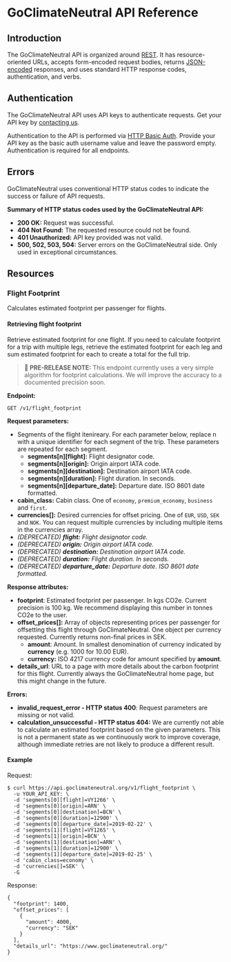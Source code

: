 # GoClimateNeutral API Reference

## Introduction

The GoClimateNeutral API is organized around [REST][rest]. It has
resource-oriented URLs, accepts form-encoded request bodies, returns
[JSON-encoded][json] responses, and uses standard HTTP response codes,
authentication, and verbs.

[rest]: https://developer.mozilla.org/en-US/docs/Glossary/REST
[json]: http://www.json.org/

## Authentication

The GoClimateNeutral API uses API keys to authenticate requests. Get your API
key by [contacting us][contact].

Authentication to the API is performed via [HTTP Basic Auth][basic-auth].
Provide your API key as the basic auth username value and leave the password
empty. Authentication is required for all endpoints.

[contact]: https://www.goclimateneutral.org/contact
[basic-auth]: https://developer.mozilla.org/en-US/docs/Web/HTTP/Authentication

## Errors

GoClimateNeutral uses conventional HTTP status codes to indicate the success or
failure of API requests.

**Summary of HTTP status codes used by the GoClimateNeutral API:**

- **200 OK:** Request was successful.
- **404 Not Found:** The requested resource could not be found.
- **401 Unauthorized:** API key provided was not valid.
- **500, 502, 503, 504:** Server errors on the GoClimateNeutral side. Only used
  in exceptional circumstances.

## Resources

### Flight Footprint

Calculates estimated footprint per passenger for flights.

#### Retrieving flight footprint

Retrieve estimated footprint for one flight. If you need to calculate footprint
for a trip with multiple legs, retrieve the estimated footprint for each leg
and sum estimated footprint for each to create a total for the full trip.

> **🚧 PRE-RELEASE NOTE:** This endpoint currently uses a very simple algorithm
> for footprint calculations. We will improve the accuracy to a documented
> precision soon.

**Endpoint:**

`GET /v1/flight_footprint`

**Request parameters:**

- Segments of the flight itenireary. For each parameter below, replace n with a unique identifier for each segment of the trip. These parameters are repeated for each segment.
  - **segments[n][flight]:** Flight designator code. 
  - **segments[n][origin]:** Origin airport IATA code.
  - **segments[n][destination]:** Destination airport IATA code.
  - **segments[n][duration]:** Flight duration. In seconds.
  - **segments[n][departure_date]:** Departure date. ISO 8601 date formatted.
- **cabin_class:** Cabin class. One of `economy`, `premium_economy`, `business`
  and `first`.
- **currencies[]:** Desired currencies for offset pricing. One of `EUR`, `USD`, `SEK` and `NOK`. You can request multiple currencies by including multiple items in the currencies array.
- _(DEPRECATED) **flight:** Flight designator code._
- _(DEPRECATED) **origin:** Origin airport IATA code._
- _(DEPRECATED) **destination:** Destination airport IATA code._
- _(DEPRECATED) **duration:** Flight duration. In seconds._
- _(DEPRECATED) **departure\_date:** Departure date. ISO 8601 date formatted._

**Response attributes:**

- **footprint**: Estimated footprint per passenger. In kgs CO2e.  Current
  precision is 100 kg. We recommend displaying this number in tonnes CO2e to the
  user.
- **offset_prices[]:** Array of objects representing prices per passenger for
  offsetting this flight through GoClimateNeutral. One object per currency
  requested.
  Currently returns non-final prices in SEK.
  - **amount**: Amount. In smallest denomination of currency indicated by
    **currency** (e.g. 1000 for 10.00 EUR).
  - **currency:** ISO 4217 currency code for amount specified by **amount**.
- **details_url**: URL to a page with more details about the carbon footprint
  for this flight. Currently always the GoClimateNeutral home page, but this
  might change in the future.

**Errors:**

- **invalid\_request\_error - HTTP status 400**: Request parameters are missing
  or not valid.
- **calculation_unsuccessful - HTTP status 404:** We are currently not able to
  calculate an estimated footprint based on the given parameters. This is not a
  permanent state as we continuously work to improve coverage, although
  immediate retries are not likely to produce a different result.

#### Example

Request:

    $ curl https://api.goclimateneutral.org/v1/flight_footprint \
      -u YOUR_API_KEY: \
      -d 'segments[0][flight]=VY1266' \
      -d 'segments[0][origin]=ARN' \
      -d 'segments[0][destination]=BCN' \
      -d 'segments[0][duration]=12900' \
      -d 'segments[0][departure_date]=2019-02-22' \
      -d 'segments[1][flight]=VY1265' \
      -d 'segments[1][origin]=BCN' \
      -d 'segments[1][destination]=ARN' \
      -d 'segments[1][duration]=12900' \
      -d 'segments[1][departure_date]=2019-02-25' \
      -d 'cabin_class=economy' \
      -d 'currencies[]=SEK' \
      -G

Response:

    {
      "footprint": 1400,
      "offset_prices": [
        {
          "amount": 4000,
          "currency": "SEK"
        }
      ],
      "details_url": "https://www.goclimateneutral.org/"
    }
